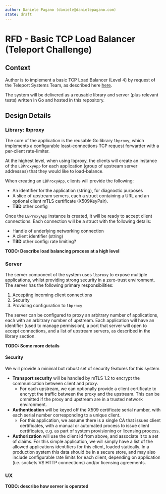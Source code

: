 ```yaml
---
author: Daniele Pagano (daniele@danielepagano.com)
state: draft
---
```


# RFD - Basic TCP Load Balancer (Teleport Challenge)

## Context

Author is to implement a basic TCP Load Balancer (Level 4) by request of the Teleport Systems Team, 
as described here [here](https://github.com/gravitational/careers/blob/main/challenges/systems/challenge-2.md#level-4).

The system will be delivered as a reusable library and server (plus relevant tests) written in Go and hosted in this repository.

## Design Details

### Library: lbproxy

The core of the application is the reusable Go library `lbproxy`, which implements a 
configurable least-connections TCP request forwarder with a per-client rate-limiter.

At the highest level, when using lbproxy, the clients will create an instance of the `LBProxyApp` 
for each application (group of upstream server addresses) that they would like to load-balance.

When creating an `LBProxyApp`, clients will provide the following:
 - An identifier for the application (string), for diagnostic purposes
 - A slice of upstream servers, each a struct containing a URL and an optional client mTLS certificate (X509KeyPair).
 - **TBD** other config

Once the `LBProxyApp` instance is created, it will be ready to accept client connections. Each connection will be a struct with the following details:
 - Handle of underlying networking connection
 - A client identifier (string)
 - **TBD** other config: rate limiting?

**TODO: Describe load balancing process at a high level**


### Server

The server component of the system uses `lbproxy` to expose multiple applications, whilst providing strong security in a zero-trust environment.
The server has the following primary responsibilities:
 1. Accepting incoming client connections
 2. Security
 3. Providing configuration to `lbproxy`

The server can be configured to proxy an arbitrary number of applications, each with an arbitrary number of upstream. 
Each application will have an identifier (used to manage permission), a port that server will open to accept connections, and a list of upstream servers,
as described in the library section.

**TODO: Some more details**

#### Security

We will provide a minimal but robust set of security features for this system.

 - **Transport security** will be handled by mTLS 1.2 to encrypt the communication between client and proxy.
   - For each upstream, we can optionally provide a client certificate to encrypt the traffic between the proxy and the upstream. 
This can be ommitted if the proxy and upstream are in a trusted network environment.
 - **Authentication** will be keyed off the X509 certificate serial number, with each serial number corresponding to a unique client.
   - For this application, we assume there is a single CA that issues client certificates, with a manual or automated process to 
issue client certificates, e.g. as part of system provisioning or licensing process.
 - **Authorization** will use the client id from above, and associate it to a set of claims. 
For this simple application, we will simply have a list of the allowed applications identifiers for this client, loaded statically. 
In a production system this data should be in a secure store, and may also include configurable rate limits for each client, depending on application
(i.e. sockets VS HTTP connections) and/or licensing agreements.

### UX

**TODO: describe how server is operated**

